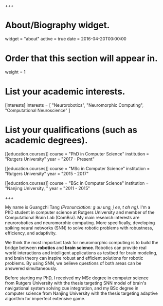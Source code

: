 +++
# About/Biography widget.
widget = "about"
active = true
date = 2016-04-20T00:00:00

# Order that this section will appear in.
weight = 1

# List your academic interests.
[interests]
  interests = [
    "Neurorobotics",
    "Neuromorphic Computing",
    "Computational Neuroscience"
  ]

# List your qualifications (such as academic degrees).
[[education.courses]]
  course = "PhD in Computer Science"
  institution = "Rutgers University"
  year = "2017 - Present"

[[education.courses]]
  course = "MSc in Computer Science"
  institution = "Rutgers University"
  year = "2015 - 2017"

[[education.courses]]
  course = "BSc in Computer Science"
  institution = "Nanjing University, "
  year = "2011 - 2015"
 
+++

My name is Guangzhi Tang *(Pronunciation: g uu ung, j ee, t ah ng)*. I'm a PhD student in computer science at Rutgers University and member of the Computational Brain Lab (ComBra). My main research interests are neurorobotics and neuromorphic computing. More specifically, developing spiking neural networks (SNN) to solve robotic problems with robustness, efficiency, and adaptivity.

We think the most important task for neuromorphic computing is to build the bridge between **robotics** and **brain science**. Robotics can provide real world interactions and intelligent applications as testbed for brain modeling, and brain theory can inspire robust and efficient solutions for robotic problems. By using SNN, we believe questions of both areas can be answered simultaneously.

Before starting my PhD, I received my MSc degree in computer science from Rutgers University with the thesis targeting SNN model of brain's navigational system solving cue integration, and my BSc degree in computer science from Nanjing University with the thesis targeting adaptive algorithm for imperfect extensive game.